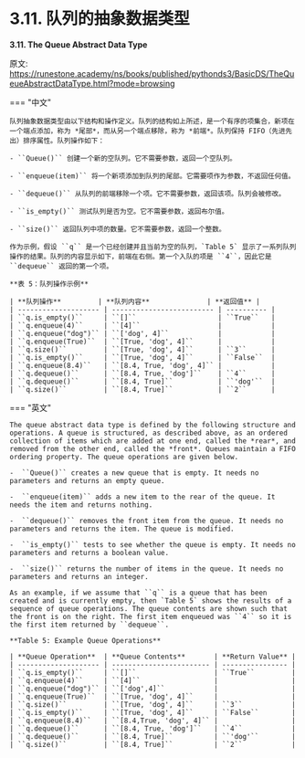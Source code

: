 # 3.11. 队列的抽象数据类型

**3.11. The Queue Abstract Data Type**

原文: <https://runestone.academy/ns/books/published/pythonds3/BasicDS/TheQueueAbstractDataType.html?mode=browsing>

=== "中文"

    队列抽象数据类型由以下结构和操作定义。队列的结构如上所述，是一个有序的项集合，新项在一个端点添加，称为 *尾部*，而从另一个端点移除，称为 *前端*。队列保持 FIFO（先进先出）排序属性。队列操作如下：
    
    - ``Queue()`` 创建一个新的空队列。它不需要参数，返回一个空队列。
    
    - ``enqueue(item)`` 将一个新项添加到队列的尾部。它需要项作为参数，不返回任何值。
    
    - ``dequeue()`` 从队列的前端移除一个项。它不需要参数，返回该项。队列会被修改。
    
    - ``is_empty()`` 测试队列是否为空。它不需要参数，返回布尔值。
    
    - ``size()`` 返回队列中项的数量。它不需要参数，返回一个整数。
    
    作为示例，假设 ``q`` 是一个已经创建并且当前为空的队列，`Table 5` 显示了一系列队列操作的结果。队列的内容显示如下，前端在右侧。第一个入队的项是 ``4``，因此它是 ``dequeue`` 返回的第一个项。
    
    **表 5：队列操作示例**
    
    | **队列操作**         | **队列内容**              | **返回值** |
    | -------------------- | ------------------------- | ---------- |
    | ``q.is_empty()``     | ``[]``                    | ``True``   |
    | ``q.enqueue(4)``     | ``[4]``                   |            |
    | ``q.enqueue("dog")`` | ``['dog', 4]``            |            |
    | ``q.enqueue(True)``  | ``[True, 'dog', 4]``      |            |
    | ``q.size()``         | ``[True, 'dog', 4]``      | ``3``      |
    | ``q.is_empty()``     | ``[True, 'dog', 4]``      | ``False``  |
    | ``q.enqueue(8.4)``   | ``[8.4, True, 'dog', 4]`` |            |
    | ``q.dequeue()``      | ``[8.4, True, 'dog']``    | ``4``      |
    | ``q.dequeue()``      | ``[8.4, True]``           | ``'dog'``  |
    | ``q.size()``         | ``[8.4, True]``           | ``2``      |

=== "英文"

    The queue abstract data type is defined by the following structure and operations. A queue is structured, as described above, as an ordered collection of items which are added at one end, called the *rear*, and removed from the other end, called the *front*. Queues maintain a FIFO ordering property. The queue operations are given below.
    
    -  ``Queue()`` creates a new queue that is empty. It needs no parameters and returns an empty queue.
    
    -  ``enqueue(item)`` adds a new item to the rear of the queue. It needs the item and returns nothing.
    
    -  ``dequeue()`` removes the front item from the queue. It needs no parameters and returns the item. The queue is modified.
    
    -  ``is_empty()`` tests to see whether the queue is empty. It needs no parameters and returns a boolean value.
    
    -  ``size()`` returns the number of items in the queue. It needs no parameters and returns an integer.
    
    As an example, if we assume that ``q`` is a queue that has been created and is currently empty, then `Table 5` shows the results of a sequence of queue operations. The queue contents are shown such that the front is on the right. The first item enqueued was ``4`` so it is the first item returned by ``dequeue``.
    
    **Table 5: Example Queue Operations**
    
    | **Queue Operation**  | **Queue Contents**       | **Return Value** |
    | -------------------- | ------------------------ | ---------------- |
    | ``q.is_empty()``     | ``[]``                   | ``True``         |
    | ``q.enqueue(4)``     | ``[4]``                  |                  |
    | ``q.enqueue("dog")`` | ``['dog',4]``            |                  |
    | ``q.enqueue(True)``  | ``[True, 'dog', 4]``     |                  |
    | ``q.size()``         | ``[True, 'dog', 4]``     | ``3``            |
    | ``q.is_empty()``     | ``[True, 'dog', 4]``     | ``False``        |
    | ``q.enqueue(8.4)``   | ``[8.4,True, 'dog', 4]`` |                  |
    | ``q.dequeue()``      | ``[8.4, True, 'dog']``   | ``4``            |
    | ``q.dequeue()``      | ``[8.4, True]``          | ``'dog'``        |
    | ``q.size()``         | ``[8.4, True]``          | ``2``            |
    